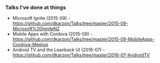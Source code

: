 ### Talks I've done at things

* Microsoft Ignite (2015-09) - https://github.com/dkarzon/Talks/tree/master/2015-09-Microsoft%20IgniteNZ
* Mobile Apps with Cordova (2015-09) - https://github.com/dkarzon/Talks/tree/master/2015-09-MobileApps-Cordova-Meetup
* Android TV and the Leanback UI (2016-07) - https://github.com/dkarzon/Talks/tree/master/2016-07-AndroidTV
